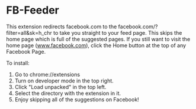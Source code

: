 # FB-Feeder

This extension redirects facebook.com to the facebook.com/?filter=all&sk=h_chr to take you straight to your feed page.  This skips the home page which is full of the suggested pages.  If you still want to visit the home page (www.facebook.com), click the Home button at the top of any Facebook Page.

To install:
1)  Go to chrome://extensions
2)  Turn on developer mode in the top right.
3)  Click "Load unpacked" in the top left.
4)  Select the directory with the extension in it.
5)  Enjoy skipping all of the suggestions on Facebook!
